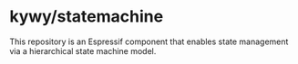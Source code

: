 <!-- 
SPDX-FileCopyrightText: 2023 KOINSLOT, Inc.

SPDX-License-Identifier: GPL-3.0-or-later
-->

# kywy/statemachine

This repository is an Espressif component that enables state management via a hierarchical state machine model.
